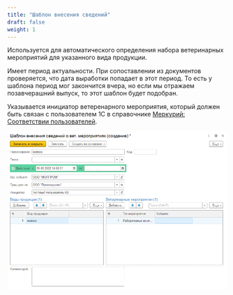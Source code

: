 ```yaml
---
title: "Шаблон внесения сведений"
draft: false
weight: 1
---
```


Используется для автоматического определения набора ветеринарных мероприятий для указанного вида продукции.

Имеет период актуальности. При сопоставлении из документов проверяется, что дата выработки попадает в этот период. То есть у шаблона период мог закончится вчера, но если мы отражаем позавчерашний выпуск, то этот шаблон будет подобран.

Указывается инициатор ветеренарного мероприятия, который должен быть связан с пользователем 1С в справочнике [Меркурий: Соответствии пользователей](../../../IntegrationWithMercury/ConfiguringIntegration/MercuryReferencesCorrespondences/UsersCorrespondences.md).

[![1][1]][1]

[1]: 1.png
